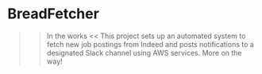 # BreadFetcher
>> In the works <<
This project sets up an automated system to fetch new job postings from Indeed and posts notifications to a designated Slack channel using AWS services.
More on the way!
